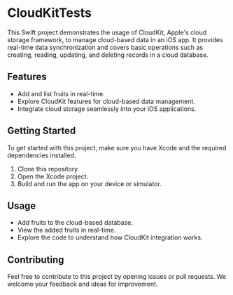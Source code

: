 # CloudKitTests

This Swift project demonstrates the usage of CloudKit, Apple's cloud storage framework, to manage cloud-based data in an iOS app. It provides real-time data synchronization and covers basic operations such as creating, reading, updating, and deleting records in a cloud database.

## Features

- Add and list fruits in real-time.
- Explore CloudKit features for cloud-based data management.
- Integrate cloud storage seamlessly into your iOS applications.

## Getting Started

To get started with this project, make sure you have Xcode and the required dependencies installed.

1. Clone this repository.
2. Open the Xcode project.
3. Build and run the app on your device or simulator.

## Usage

- Add fruits to the cloud-based database.
- View the added fruits in real-time.
- Explore the code to understand how CloudKit integration works.

## Contributing

Feel free to contribute to this project by opening issues or pull requests. We welcome your feedback and ideas for improvement.

